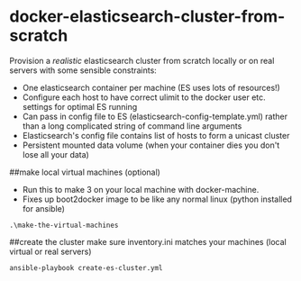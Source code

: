 # docker-elasticsearch-cluster-from-scratch
Provision a *realistic* elasticsearch cluster from scratch locally or on real servers with some sensible constraints:
- One elasticsearch container per machine (ES uses lots of resources!)
- Configure each host to have correct ulimit to the docker user etc. settings for optimal ES running
- Can pass in config file to ES (elasticsearch-config-template.yml) rather than a
long complicated string of command line arguments
- Elasticsearch's config file contains list of hosts to form a unicast cluster
- Persistent mounted data volume (when your container dies you don't lose all your data)


##make local virtual machines (optional)
- Run this to make 3 on your local machine with docker-machine.
- Fixes up boot2docker image to be like any normal linux (python installed for ansible)
```
.\make-the-virtual-machines
```

##create the cluster
make sure inventory.ini matches your machines (local virtual or real servers)
```
ansible-playbook create-es-cluster.yml
```